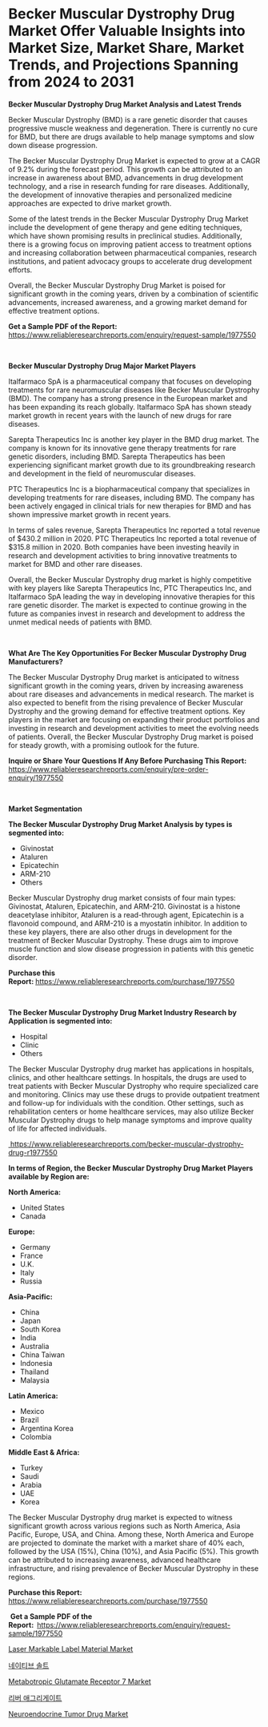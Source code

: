 <p><h1>Becker Muscular Dystrophy Drug Market Offer Valuable Insights into Market Size, Market Share, Market Trends, and Projections Spanning from 2024 to 2031</h1></p><p><strong>Becker Muscular Dystrophy Drug Market Analysis and Latest Trends</strong></p>
<p><p>Becker Muscular Dystrophy (BMD) is a rare genetic disorder that causes progressive muscle weakness and degeneration. There is currently no cure for BMD, but there are drugs available to help manage symptoms and slow down disease progression.</p><p>The Becker Muscular Dystrophy Drug Market is expected to grow at a CAGR of 9.2% during the forecast period. This growth can be attributed to an increase in awareness about BMD, advancements in drug development technology, and a rise in research funding for rare diseases. Additionally, the development of innovative therapies and personalized medicine approaches are expected to drive market growth.</p><p>Some of the latest trends in the Becker Muscular Dystrophy Drug Market include the development of gene therapy and gene editing techniques, which have shown promising results in preclinical studies. Additionally, there is a growing focus on improving patient access to treatment options and increasing collaboration between pharmaceutical companies, research institutions, and patient advocacy groups to accelerate drug development efforts.</p><p>Overall, the Becker Muscular Dystrophy Drug Market is poised for significant growth in the coming years, driven by a combination of scientific advancements, increased awareness, and a growing market demand for effective treatment options.</p></p>
<p><strong>Get a Sample PDF of the Report:&nbsp;</strong> <a href="https://www.reliableresearchreports.com/enquiry/request-sample/1977550">https://www.reliableresearchreports.com/enquiry/request-sample/1977550</a></p>
<p>&nbsp;</p>
<p><strong>Becker Muscular Dystrophy Drug Major Market Players</strong></p>
<p><p>Italfarmaco SpA is a pharmaceutical company that focuses on developing treatments for rare neuromuscular diseases like Becker Muscular Dystrophy (BMD). The company has a strong presence in the European market and has been expanding its reach globally. Italfarmaco SpA has shown steady market growth in recent years with the launch of new drugs for rare diseases.</p><p>Sarepta Therapeutics Inc is another key player in the BMD drug market. The company is known for its innovative gene therapy treatments for rare genetic disorders, including BMD. Sarepta Therapeutics has been experiencing significant market growth due to its groundbreaking research and development in the field of neuromuscular diseases.</p><p>PTC Therapeutics Inc is a biopharmaceutical company that specializes in developing treatments for rare diseases, including BMD. The company has been actively engaged in clinical trials for new therapies for BMD and has shown impressive market growth in recent years.</p><p>In terms of sales revenue, Sarepta Therapeutics Inc reported a total revenue of $430.2 million in 2020. PTC Therapeutics Inc reported a total revenue of $315.8 million in 2020. Both companies have been investing heavily in research and development activities to bring innovative treatments to market for BMD and other rare diseases.</p><p>Overall, the Becker Muscular Dystrophy drug market is highly competitive with key players like Sarepta Therapeutics Inc, PTC Therapeutics Inc, and Italfarmaco SpA leading the way in developing innovative therapies for this rare genetic disorder. The market is expected to continue growing in the future as companies invest in research and development to address the unmet medical needs of patients with BMD.</p></p>
<p>&nbsp;</p>
<p><strong>What Are The Key Opportunities For Becker Muscular Dystrophy Drug Manufacturers?</strong></p>
<p><p>The Becker Muscular Dystrophy Drug market is anticipated to witness significant growth in the coming years, driven by increasing awareness about rare diseases and advancements in medical research. The market is also expected to benefit from the rising prevalence of Becker Muscular Dystrophy and the growing demand for effective treatment options. Key players in the market are focusing on expanding their product portfolios and investing in research and development activities to meet the evolving needs of patients. Overall, the Becker Muscular Dystrophy Drug market is poised for steady growth, with a promising outlook for the future.</p></p>
<p><strong>Inquire or Share Your Questions If Any Before Purchasing This Report:</strong> <a href="https://www.reliableresearchreports.com/enquiry/pre-order-enquiry/1977550">https://www.reliableresearchreports.com/enquiry/pre-order-enquiry/1977550</a></p>
<p>&nbsp;</p>
<p><strong>Market Segmentation</strong></p>
<p><strong>The Becker Muscular Dystrophy Drug Market Analysis by types is segmented into:</strong></p>
<p><ul><li>Givinostat</li><li>Ataluren</li><li>Epicatechin</li><li>ARM-210</li><li>Others</li></ul></p>
<p><p>Becker Muscular Dystrophy drug market consists of four main types: Givinostat, Ataluren, Epicatechin, and ARM-210. Givinostat is a histone deacetylase inhibitor, Ataluren is a read-through agent, Epicatechin is a flavonoid compound, and ARM-210 is a myostatin inhibitor. In addition to these key players, there are also other drugs in development for the treatment of Becker Muscular Dystrophy. These drugs aim to improve muscle function and slow disease progression in patients with this genetic disorder.</p></p>
<p><strong>Purchase this Report:&nbsp;</strong><a href="https://www.reliableresearchreports.com/purchase/1977550">https://www.reliableresearchreports.com/purchase/1977550</a></p>
<p>&nbsp;</p>
<p><strong>The Becker Muscular Dystrophy Drug Market Industry Research by Application is segmented into:</strong></p>
<p><ul><li>Hospital</li><li>Clinic</li><li>Others</li></ul></p>
<p><p>The Becker Muscular Dystrophy drug market has applications in hospitals, clinics, and other healthcare settings. In hospitals, the drugs are used to treat patients with Becker Muscular Dystrophy who require specialized care and monitoring. Clinics may use these drugs to provide outpatient treatment and follow-up for individuals with the condition. Other settings, such as rehabilitation centers or home healthcare services, may also utilize Becker Muscular Dystrophy drugs to help manage symptoms and improve quality of life for affected individuals.</p></p>
<p><a href="https://www.reliableresearchreports.com/becker-muscular-dystrophy-drug-r1977550">&nbsp;https://www.reliableresearchreports.com/becker-muscular-dystrophy-drug-r1977550</a></p>
<p><strong>In terms of Region, the Becker Muscular Dystrophy Drug Market Players available by Region are:</strong></p>
<p>
    <p> <strong> North America: </strong>
        <ul>
            <li>United States</li>
            <li>Canada</li>
        </ul>
        </p> 
    <p> <strong> Europe: </strong>
        <ul>
            <li>Germany</li>
            <li>France</li>
            <li>U.K.</li>
            <li>Italy</li>
            <li>Russia</li>
        </ul>
        </p> 
    <p> <strong> Asia-Pacific: </strong>
        <ul>
            <li>China</li>
            <li>Japan</li>
            <li>South Korea</li>
            <li>India</li>
            <li>Australia</li>
            <li>China Taiwan</li>
            <li>Indonesia</li>
            <li>Thailand</li>
            <li>Malaysia</li>
        </ul>
        </p> 
    <p> <strong> Latin America: </strong>
        <ul>
            <li>Mexico</li>
            <li>Brazil</li>
            <li>Argentina Korea</li>
            <li>Colombia</li>
        </ul>
        </p> 
    <p> <strong> Middle East & Africa: </strong>
        <ul>
            <li>Turkey</li>
            <li>Saudi</li>
            <li>Arabia</li>
            <li>UAE</li>
            <li>Korea</li>
        </ul>
    </p>
    </p>
<p><p>The Becker Muscular Dystrophy drug market is expected to witness significant growth across various regions such as North America, Asia Pacific, Europe, USA, and China. Among these, North America and Europe are projected to dominate the market with a market share of 40% each, followed by the USA (15%), China (10%), and Asia Pacific (5%). This growth can be attributed to increasing awareness, advanced healthcare infrastructure, and rising prevalence of Becker Muscular Dystrophy in these regions.</p></p>
<p><strong>Purchase this Report: </strong><a href="https://www.reliableresearchreports.com/purchase/1977550">https://www.reliableresearchreports.com/purchase/1977550</a></p>
<p>&nbsp;<strong>Get a Sample PDF of the Report:&nbsp;&nbsp;</strong><a href="https://www.reliableresearchreports.com/enquiry/request-sample/1977550">https://www.reliableresearchreports.com/enquiry/request-sample/1977550</a></p>
<p><strong></strong></p>
<p><p><a href="https://issuu.com/reportprime-2/docs/laser-markable-label-material-market-size-2030.ppt">Laser Markable Label Material Market</a></p><p><a href="https://github.com/khytkeqagplkzqvh/Market-Research-Report-List-2/blob/main/445539157748.md">네이티브 솔트</a></p><p><a href="https://github.com/cecuraprangm/Market-Research-Report-List-2/blob/main/metabotropic-glutamate-receptor-7-market.md">Metabotropic Glutamate Receptor 7 Market</a></p><p><a href="https://github.com/TimmyMann6767/Market-Research-Report-List-1/blob/main/755895557749.md">리버 애그리게이트</a></p><p><a href="https://github.com/fiixsa/Market-Research-Report-List-2/blob/main/neuroendocrine-tumor-drug-market.md">Neuroendocrine Tumor Drug Market</a></p></p>